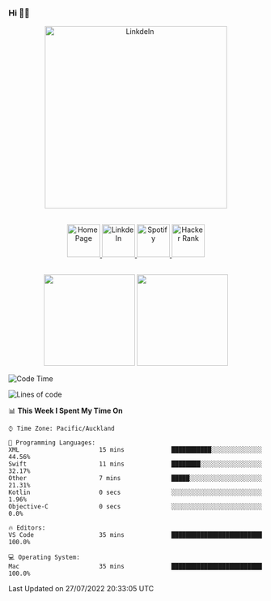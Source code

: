 ### Hi 👋🏻
<p align="center">
 <img alt="LinkdeIn" width="360px" src="https://media.giphy.com/media/fbyGEE9mlqDyE/giphy.gif?cid=ecf05e479e3sjlimgnu6742uu0i3fsxrozdeiq7ngv5qowed&rid=giphy.gif&ct=g" />
</p>

<p align="center">
<br/>
<a href="https://liguo.jiao.co.nz">
  <img alt="Home Page" width="65px" src="https://image.flaticon.com/icons/svg/725/725322.svg" />
</a>
<a href="https://www.linkedin.com/in/liguojiaouc">
  <img alt="LinkdeIn" width="65px" src="https://image.flaticon.com/icons/svg/725/725337.svg" />
</a>
<a href="https://open.spotify.com/user/1233857145?si=96fbba946f584236">
  <img alt="Spotify" width="65px" src="https://image.flaticon.com/icons/svg/725/725281.svg" />
</a>
<a href="https://www.hackerrank.com/iceman201">
  <img alt="Hacker Rank" width="65px" src="https://upload.wikimedia.org/wikipedia/commons/4/40/HackerRank_Icon-1000px.png" />
</a>
</p>

<p align="center">
<br/>
<img height="180px" src="https://github-readme-stats.vercel.app/api/top-langs/?username=iceman201&show_icons=true&layout=compact&theme=onedark&hide_border=true"/>
<img height="180px" src="https://github-readme-stats.vercel.app/api?username=iceman201&show_icons=true&count_private=true&theme=onedark&include_all_commits=true&hide_border=true"/>
</p>

<!--START_SECTION:waka-->
![Code Time](http://img.shields.io/badge/Code%20Time-326%20hrs%2025%20mins-blue)

![Lines of code](https://img.shields.io/badge/From%20Hello%20World%20I%27ve%20Written-1%20Million%20lines%20of%20code-blue)

📊 **This Week I Spent My Time On** 

```text
⌚︎ Time Zone: Pacific/Auckland

💬 Programming Languages: 
XML                      15 mins             ███████████░░░░░░░░░░░░░░   44.56% 
Swift                    11 mins             ████████░░░░░░░░░░░░░░░░░   32.17% 
Other                    7 mins              █████░░░░░░░░░░░░░░░░░░░░   21.31% 
Kotlin                   0 secs              ░░░░░░░░░░░░░░░░░░░░░░░░░   1.96% 
Objective-C              0 secs              ░░░░░░░░░░░░░░░░░░░░░░░░░   0.0%

🔥 Editors: 
VS Code                  35 mins             █████████████████████████   100.0%

💻 Operating System: 
Mac                      35 mins             █████████████████████████   100.0%

```


 Last Updated on 27/07/2022 20:33:05 UTC
<!--END_SECTION:waka-->

<!--
**iceman201/iceman201** is a ✨ _special_ ✨ repository because its `README.md` (this file) appears on your GitHub profile.

Here are some ideas to get you started:

- 🔭 I’m currently working on ...
- 🌱 I’m currently learning ...
- 👯 I’m looking to collaborate on ...
- 🤔 I’m looking for help with ...
- 💬 Ask me about ...
- 📫 How to reach me: ...
- 😄 Pronouns: ...
- ⚡ Fun fact: ...
-->
